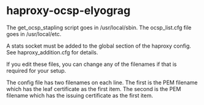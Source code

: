 # haproxy-ocsp-elyograg

The get_ocsp_stapling script goes in /usr/local/sbin.  The ocsp_list.cfg file goes in /usr/local/etc.

A stats socket must be added to the global section of the haproxy config.  See haproxy_addition.cfg for details.

If you edit these files, you can change any of the filenames if that is required for your setup.

The config file has two filenames on each line.  The first is the PEM filename which has the leaf certificate as the first item.  The second is the PEM filename which has the issuing certificate as the first item.

